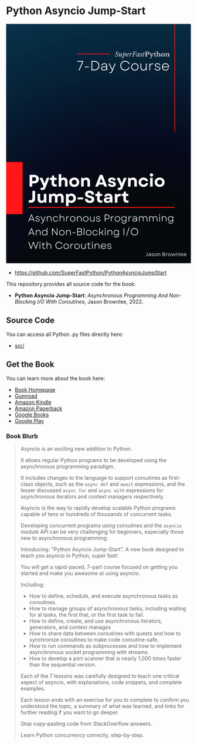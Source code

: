 # Python Asyncio Jump-Start

![Python Asyncio Jump-Start](cover.png)

* <https://github.com/SuperFastPython/PythonAsyncioJumpStart>

This repository provides all source code for the book:

* **Python Asyncio Jump-Start**: _Asynchronous Programming And Non-Blocking I/O With Coroutines_, Jason Brownlee, 2022.


## Source Code
You can access all Python .py files directly here:

* [src/](src/)


## Get the Book

You can learn more about the book here:

* [Book Homepage](https://superfastpython.com/python-asyncio-jump-start/)
* [Gumroad](https://superfastpython.gumroad.com/l/paj)
* [Amazon Kindle](https://amzn.to/3DJJJt6)
* [Amazon Paperback](https://amzn.to/3SOxboO)
* [Google Books](http://books.google.com/books/about?id=daSYEAAAQBAJ)
* [Google Play](https://play.google.com/store/books/details?id=daSYEAAAQBAJ)


### Book Blurb

> Asyncio is an exciting new addition to Python.
>
> It allows regular Python programs to be developed using the asynchronous programming paradigm.
>
> It includes changes to the language to support coroutines as first-class objects, such as the `async def` and `await` expressions, and the lesser discussed `async for` and `async with` expressions for asynchronous iterators and context managers respectively.
>
> Asyncio is the way to rapidly develop scalable Python programs capable of tens or hundreds of thousands of concurrent tasks.
>
> Developing concurrent programs using coroutines and the `asyncio` module API can be very challenging for beginners, especially those new to asynchronous programming.
>
> Introducing: "Python Asyncio Jump-Start". A new book designed to teach you asyncio in Python, super fast!
>
> You will get a rapid-paced, 7-part course focused on getting you started and make you awesome at using asyncio.
>
> Including:
>
> * How to define, schedule, and execute asynchronous tasks as coroutines.
> * How to manage groups of asynchronous tasks, including waiting for al tasks, the first that, or the first task to fail.
> * How to define, create, and use asynchronous iterators, generators, and context manages
> * How to share data between coroutines with quests and how to synchronize coroutines to make code coroutine-safe.
> * How to run commands as subprocesses and how to implement asynchronous socket programming with streams.
> * How to develop a port scanner that is nearly 1,000 times faster than the sequential version.
>
> Each of the 7 lessons was carefully designed to teach one critical aspect of asyncio, with explanations, code snippets, and complete examples.
>
> Each lesson ends with an exercise for you to complete to confirm you understood the topic, a summary of what was learned, and links for further reading if you want to go deeper.
>
> Stop copy-pasting code from StackOverflow answers.
>
> Learn Python concurrency correctly, step-by-step.
